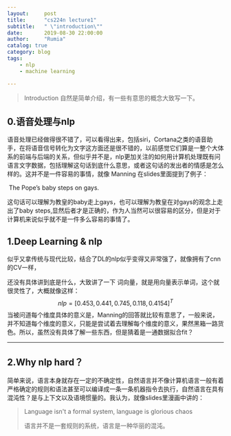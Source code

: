 ```yaml
---
layout:     post
title:      "cs224n lecture1"
subtitle:   " \"introduction\""
date:       2019-08-30 22:00:00
author:     "Rumia"
catalog: true
category: blog
tags:
    - nlp
    - machine learning

---
```




>  Introduction 自然是简单介绍，有一些有意思的概念大致写一下。

## 0.语音处理与nlp

​	语音处理已经做得很不错了，可以看得出来，包括siri，Cortana之类的语音助手，在将语音信号转化为文字这方面还是很不错的，以前感觉它们算是一整个大体系的前端与后端的关系，但似乎并不是，nlp更加关注的如何用计算机处理既有问语言文字数据，包括理解这句话到底什么意思，或者这句话的发出者的情感是怎么样的。这并不是一件容易的事情，就像 Manning 在slides里面提到了例子：

​	The	Pope’s	baby	steps	on	gays.

 这句话可以理解为教皇的baby走上gays，也可以理解为教皇在对gays的观念上走出了baby steps,显然后者才是正确的，作为人当然可以很容易的区分，但是对于计算机来说似乎就不是一件多么容易的事情了。

## 1.Deep Learning & nlp

   似乎又拿传统与现代比较，结合了DL的nlp似乎变得又非常强了，就像拥有了cnn的CV一样，

还没有具体讲到底是什么，大致讲了一下 词向量，就是用向量表示单词，这个就很灵性了，大概就像这样：
$$
nlp =[0.453,0.441,0.745,0.118,0.4154]^T
$$
  当被问道每个维度具体的意义是，Manning的回答就比较有意思了，一般来说，并不知道每个维度的意义，只能是尝试着去理解每个维度的意义，果然黑箱一路货色。所以，虽然没有具体了解一些东西，但是猜着是一通数据拟合fit？

---

## 2.Why nlp hard？

  简单来说，语言本身就存在一定的不确定性，自然语言并不像计算机语言一般有着严格确定的规则和语法甚至可以编译成一条一条机器指令去执行，自然语言在具有混沌性？是与上下文以及语境惯量的。我认为，就像slides里漫画中讲的：

> Language isn't a formal system, language is glorious chaos
>
> 语言并不是一套规则的系统，语言是一种华丽的混沌。

